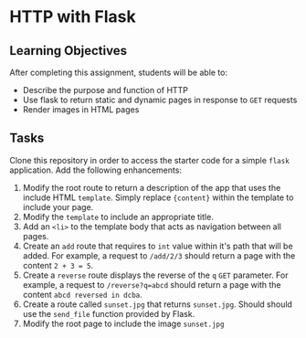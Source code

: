 HTTP with Flask
===============

Learning Objectives
-------------------

After completing this assignment, students will be able to:

- Describe the purpose and function of HTTP
- Use flask to return static and dynamic pages in response to `GET` requests
- Render images in HTML pages

Tasks
-----

Clone this repository in order to access the starter code for a simple `flask` application. Add the following enhancements:

1. Modify the root route to return a description of the app that uses the include HTML `template`. Simply replace `{content}` within the template to include your page.
2. Modify the `template` to include an appropriate title.
3. Add an `<li>` to the template body that acts as navigation between all pages.
4. Create an `add` route that requires to `int` value within it's path that will be added. For example, a request to `/add/2/3` should return a page with the content `2 + 3 = 5`.
5. Create a `reverse` route displays the reverse of the `q` `GET` parameter. For example, a request to `/reverse?q=abcd` should return a page with the content `abcd reversed in dcba`.
6. Create a route called `sunset.jpg` that returns `sunset.jpg`. Should should use the `send_file` function provided by Flask.
7. Modify the root page to include the image `sunset.jpg`
